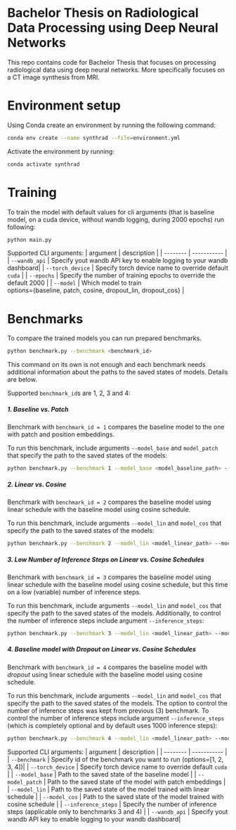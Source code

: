 # Bachelor Thesis on Radiological Data Processing using Deep Neural Networks
This repo contains code for Bachelor Thesis that focuses on processing
radiological data using deep neural networks. More specifically focuses
on a CT image synthesis from MRI.

# Environment setup

Using Conda create an environment by running the following command:

```bash
conda env create --name synthrad --file=environment.yml
```

Activate the environment by running:
```bash
conda activate synthrad
```

# Training
To train the model with default values for cli arguments
(that is baseline model, on a cuda device, without wandb logging, during 2000 epochs) run following:
```bash
python main.py
```
Supported CLI arguments:
| argument | description |
| -------- | ----------- |
| `--wandb_api` | Specify yout wandb API key to enable logging to your wandb dashboard|
| `--torch_device` | Specify torch device name to override default `cuda` |
| `--epochs` | Specify the number of training epochs to override the default 2000 |
| `--model` | Which model to train<br>options={baseline, patch, cosine, dropout_lin, dropout_cos}  |


# Benchmarks
To compare the trained models you can run prepared benchmarks.
```bash
python benchmark.py --benchmark <benchmark_id>
```
This command on its own is not enough and each benchmark
needs additional information about the paths to the saved states of models.
Details are below.

Supported `benchmark_id`s are 1, 2, 3 and 4:

##### 1. Baseline vs. Patch
Benchmark with `benchmark_id = 1` compares the baseline model to the one
with patch and position embeddings.

To run this benchmark, include arguments `--model_base` and `model_patch`
that specify the path to the saved states of the models:
```bash
python benchmark.py --benchmark 1 --model_base <model_baseline_path> --model_patch <model_patch_path>
```

##### 2. Linear vs. Cosine
Benchmark with `benchmark_id = 2` compares the baseline model using linear schedule
with the baseline model using cosine schedule.

To run this benchmark, include arguments `--model_lin` and `model_cos`
that specify the path to the saved states of the models:
```bash
python benchmark.py --benchmark 2 --model_lin <model_linear_path> --model_cos <model_cosine_path>
```

##### 3. Low Number of Inference Steps on Linear vs. Cosine Schedules
Benchmark with `benchmark_id = 3` compares the baseline model using linear schedule
with the baseline model using cosine schedule, but this time on a low (variable) number
of inference steps.

To run this benchmark, include arguments `--model_lin` and `model_cos`
that specify the path to the saved states of the models.
Additionally, to control the number of inference steps include argument `--inference_steps`:
```bash
python benchmark.py --benchmark 3 --model_lin <model_linear_path> --model_cos <model_cosine_path> --inference_steps <num_of_steps>
```

##### 4. Baseline model with Dropout on Linear vs. Cosine Schedules
Benchmark with `benchmark_id = 4` compares the baseline model with *dropout*
using linear schedule with the baseline model using cosine schedule.

To run this benchmark, include arguments `--model_lin` and `model_cos`
that specify the path to the saved states of the models.
The option to control the number of inference steps was kept from previous (3) benchmark.
To control the number of inference steps include argument `--inference_steps`
(which is completely optional and by default uses 1000 inference steps):
```bash
python benchmark.py --benchmark 4 --model_lin <model_linear_path> --model_cos <model_cosine_path>
```

Supported CLI arguments:
| argument | description |
| -------- | ----------- |
| `--benchmark` | Specify id of the benchmark you want to run (options=[1, 2, 3, 4])|
| `--torch_device` | Specify torch device name to override default `cuda` |
| `--model_base` | Path to the saved state of the baseline model |
| `--model_patch` | Path to the saved state of the model with patch embeddings |
| `--model_lin` | Path to the saved state of the model trained with linear schedule |
| `--model_cos` | Path to the saved state of the model trained with cosine schedule |
| `--inference_steps` | Specify the number of inference steps (applicable only to benchmarks 3 and 4) |
| `--wandb_api` | Specify yout wandb API key to enable logging to your wandb dashboard|

